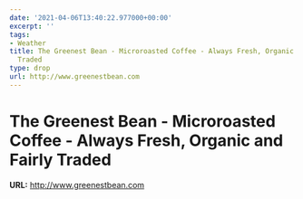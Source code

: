 ```yaml
---
date: '2021-04-06T13:40:22.977000+00:00'
excerpt: ''
tags:
- Weather
title: The Greenest Bean - Microroasted Coffee - Always Fresh, Organic and Fairly
  Traded
type: drop
url: http://www.greenestbean.com
---
```


# The Greenest Bean - Microroasted Coffee - Always Fresh, Organic and Fairly Traded

**URL:** http://www.greenestbean.com
